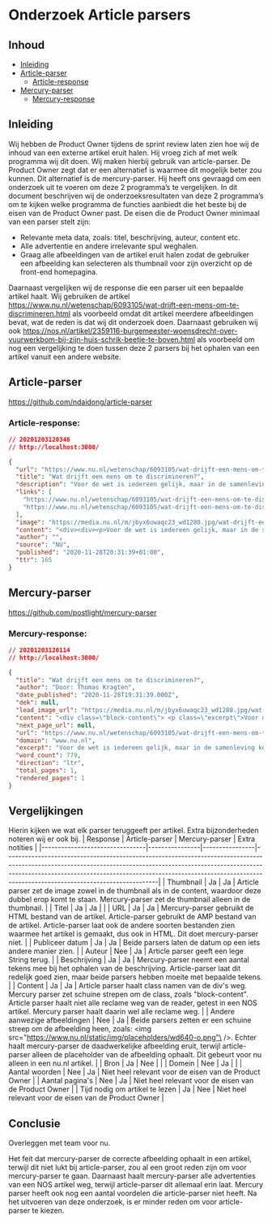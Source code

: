 # Onderzoek Article parsers

## Inhoud
- [Inleiding](#Inleiding)
- [Article-parser](#Article-parser)
   - [Article-response](#Article-response)
- [Mercury-parser](#Mercury-parser)
  - [Mercury-response](#Mercury-response)

## Inleiding
Wij hebben de Product Owner tijdens de sprint review laten zien hoe wij de inhoud van een externe artikel eruit halen. Hij vroeg zich af met welk programma wij dit doen. Wij maken hierbij gebruik van article-parser. De Product Owner zegt dat er een alternatief is waarmee dit mogelijk beter zou kunnen. Dit alternatief is de mercury-parser. Hij heeft ons gevraagd om een onderzoek uit te voeren om deze 2 programma’s te vergelijken.
In dit document beschrijven wij de onderzoeksresultaten van deze 2 programma’s om te kijken welke programma de functies aanbiedt die het beste bij de eisen van de Product Owner past.
De eisen die de Product Owner minimaal van een parser stelt zijn:
-	Relevante meta data, zoals: titel, beschrijving, auteur, content etc.
-	Alle advertentie en andere irrelevante spul weghalen.
-	Graag alle afbeeldingen van de artikel eruit halen zodat de gebruiker een afbeelding kan selecteren als thumbnail voor zijn overzicht op de front-end homepagina.

Daarnaast vergelijken wij de response die een parser uit een bepaalde artikel haalt. Wij gebruiken de artikel https://www.nu.nl/wetenschap/6093105/wat-drijft-een-mens-om-te-discrimineren.html als voorbeeld omdat dit artikel meerdere afbeeldingen bevat, wat de reden is dat wij dit onderzoek doen. Daarnaast gebruiken wij ook https://nos.nl/artikel/2359116-burgemeester-woensdrecht-over-vuurwerkbom-bij-zijn-huis-schrik-beetje-te-boven.html als voorbeeld om nog een vergelijking te doen tussen deze 2 parsers bij het ophalen van een artikel vanuit een andere website.

## Article-parser
https://github.com/ndaidong/article-parser
### Article-response: 
```json
// 20201203120346
// http://localhost:3000/

{
  "url": "https://www.nu.nl/wetenschap/6093105/wat-drijft-een-mens-om-te-discrimineren.amp",
  "title": "Wat drijft een mens om te discrimineren?",
  "description": "Voor de wet is iedereen gelijk, maar in de samenleving komt het nog vaak voor dat mensen anders worden behandeld vanwege hun geslacht, huidskleur, seksuele oriÃ«ntatie en meer. Wat drijft een mens om anderen te discrimineren?",
  "links": [
    "https://www.nu.nl/wetenschap/6093105/wat-drijft-een-mens-om-te-discrimineren.html",
    "https://www.nu.nl/wetenschap/6093105/wat-drijft-een-mens-om-te-discrimineren.amp"
  ],
  "image": "https://media.nu.nl/m/jbyx6uwaqc23_wd1280.jpg/wat-drijft-een-mens-om-te-discrimineren.jpg",
  "content": "<div><div><p>Voor de wet is iedereen gelijk, maar in de samenleving komt het nog vaak voor dat mensen anders worden behandeld vanwege hun geslacht, huidskleur, seksuele oriÃ«ntatie en meer. Wat drijft een mens om anderen te discrimineren?</p><p>Van oudsher leven mensen in groepen en hebben we onderscheid gemaakt tussen die groepen. Mensen maken onderscheid tussen hun 'eigen' groep en de 'andere', waardoor ze weten met wie zij samenwerken en met wie zij concurreren. Dit onderscheid kan ook aanzetten tot conflict, waar discriminatie een uitingsvorm van is.</p><p>Die drang om in groepen te denken bezit een mens tegenwoordig nog steeds, legt hoogleraar psychofysiologie van groepen Daan Scheepers van de Universiteit Leiden en de Universiteit Utrecht uit. Dit komt voort uit dezelfde drang om categorieÃ«n te zien, \"zoals dat een tafel geen stoel is en dat vers fruit in de supermarkt bij het andere verse fruit ligt\".</p><p>Mensen passen dat categoriseren echter dus ook op andere mensen toe. Dit kan er weer voor zorgen dat mensen een onderscheid gaan maken tussen nationaliteiten, huidskleuren, seksuele oriÃ«ntaties en meer. \"Zodra aan die categorieÃ«n negatieve denkbeelden worden gehangen, dan kan dat de basis leggen voor discriminatie\", aldus hoogleraar Scheepers.</p><h2>'Alleen negatief denken is nog geen discriminatie'</h2><p>\"Maar, alleen iets negatiefs denken of voelen is geen discriminatie\", vertelt Scheepers. Het wordt discriminatie zodra die gedachtes en gevoelens de handelingen van mensen sturen. \"Het moet echt gaan om mensen bijvoorbeeld niet bij een club willen toelaten of geen stage willen geven.\"</p><p>Ten grondslag aan die handelingen liggen vooroordelen, negatieve gevoelens over anderen, en stereotypen, negatieve gedachtes over hoe een groep is.</p><div><div><div><div><img src=\"https://www.nu.nl/static/img/placeholders/wd640-o.png\" /></div></div></div></div><p><em>Tijdens de Gezondheidsmeter van de GGD Amsterdam kregen de Amsterdammers de vraag of zij zich weleens gediscrimineerd voelen. (Foto: ANP)</em></p><h2>'Discriminatie komt voort uit angsten'</h2><p>Waar komen die discriminerende denkbeelden dan vandaan? Dat is meestal gebaseerd op Ã©Ã©n van drie oorzaken, vertelt Scheepers.</p><p>Deze oorzaken zijn:</p><div><div><div><ul><li>Angst dat een andere groep schadelijk is voor de eigen veiligheid</li><li>Angst dat iemands eigen cultuur wordt aangetast</li><li>Concurrentie om schaarse middelen, zoals de angst om banen te verliezen door migranten</li></ul></div></div></div><p>\"Angst is sowieso een heel sterke drijfveer om dingen en mensen te vermijden\", voegt Scheepers toe.</p><p>Hoewel dergelijke gevoelens volgens Scheepers \"menselijk\" zijn en dus heel algemeen voorkomen, betekent dat natuurlijk niet dat ieder persoon zich op een dergelijke manier gedraagt. Niet iedereen heeft bijvoorbeeld dezelfde neiging om zich tegen anderen af te zetten, voegt Scheepers toe.</p><h2>Mensen neigen mee te doen aan discriminatie als dat 'normaal' is</h2><p>Wat naast deze gevoelens ook bijdraagt aan discriminerend gedrag is hoe er in je omgeving wordt omgegaan met dit gedrag, vertelt Hanneke Felten, onderzoeker bij Movisie en Kennisplatform Integratie en Samenleving (KIS) en gespecialiseerd in initiatieven tegen discriminatie.</p><p>\"Als jij in een klas zit waar het normaal is om negatieve opmerkingen of sneren te maken naar moslims of om met 'homo' te schelden, is de kans groot dat leerlingen daarin meegaan, zelfs als zij die vooroordelen en stereotypen niet zelf delen.\"</p><p>Sociale context is volgens Felten erg belangrijk. \"Het kan zijn dat een groep fanatieke voetbalsupporters op zaterdag de meest racistische leuzen gooit, maar maandag weer normaal op het kantoor kletst met een islamitische collega.\"</p><div><div><div><div><img src=\"https://www.nu.nl/static/img/placeholders/wd640-o.png\" /></div></div></div></div><p><em>Bij het Stadskantoor van Utrecht hangt een plaquette met daarop de tekst van artikel 1 van de Nederlandse grondwet, dat discriminatie verbiedt. (Foto: ANP)</em></p><h2>Is discriminatie af te leren?</h2><p>Als discriminerend gedrag al in ons zit sinds de prehistorie en negatieve gedachtes zo algemeen voorkomen, kan het dan nog wel verholpen worden? \"Het is niet zo dat je er niets aan kan doen, maar je kan het ook bijna niet helemaal voorkomen\", vertelt Felten.</p><p>Een techniek die veel wordt toegepast en ook wetenschappelijk veel steun geniet, is volgens zowel Felten als hoogleraar Scheepers de 'contacttheorie'. De inhoud van deze techniek is vrij simpel: je laat iemand kennis maken met een persoon uit de groep waar deze stereotypen of vooroordelen over heeft.</p><p>\"Je gaat dan luisteren naar het verhaal van die persoon en je inleven in diegene, wat empathie en begrip oplevert\", legt Felten uit. \"Bijvoorbeeld iemand die homoseksueel is en uitlegt wat voor pesterijen diegene heeft moeten meemaken om wie diegene is.\"</p><p>De contacttheorie werkt ook met films of boeken. Zo is het dagboek van Anne Frank volgens Felten misschien wel een van de de beste manieren om discriminatie en antisemitisme te voorkomen, door je in een slachtoffer te verplaatsen.</p><h2>Overeenkomsten benadrukken</h2><div><div><div><blockquote>â€œDoor een overkoepelende groep te benadrukken, zien mensen dat hoewel ze verschillend zijn, ze toch iets gemeenschappelijks hebbenâ€</blockquote>Hanneke Felten</div></div></div><p>Wat volgens Felten ook goed helpt, is om te benadrukken welke overeenkomsten mensen hebben in plaats van welke tegenstellingen.</p><p>Zo kun je overkoepelende groepen maken. De stad Amsterdam zit vol mensen met verschillende huidskleuren, afkomsten, seksuele oriÃ«ntaties en meer. Maar samen zijn ze de groep van Amsterdammers. \"Door die overkoepelende groep te benadrukken, zien mensen dat hoewel ze verschillend zijn, ze toch iets gemeenschappelijks hebben.\"</p><p><em>Dit artikel is tot stand gekomen met aanmoediging van de Nationale Wetenschapsagenda.</em></p></div></div>",
  "author": "",
  "source": "NU",
  "published": "2020-11-28T20:31:39+01:00",
  "ttr": 165
}
```

## Mercury-parser
https://github.com/postlight/mercury-parser

### Mercury-response: 
```json
// 20201203120114
// http://localhost:3000/

{
  "title": "Wat drijft een mens om te discrimineren?",
  "author": "Door: Thomas Kragten",
  "date_published": "2020-11-28T19:31:39.000Z",
  "dek": null,
  "lead_image_url": "https://media.nu.nl/m/jbyx6uwaqc23_wd1280.jpg/wat-drijft-een-mens-om-te-discrimineren.jpg",
  "content": "<div class=\"block-content\"> <p class=\"excerpt\">Voor de wet is iedereen gelijk, maar in de samenleving komt het nog vaak voor dat mensen anders worden behandeld vanwege hun geslacht, huidskleur, seksuele ori&#xEB;ntatie en meer. Wat drijft een mens om anderen te discrimineren?</p> <p>Van oudsher leven mensen in groepen en hebben we onderscheid gemaakt tussen die groepen. Mensen maken onderscheid tussen hun &apos;eigen&apos; groep en de &apos;andere&apos;, waardoor ze weten met wie zij samenwerken en met wie zij concurreren. Dit onderscheid kan ook aanzetten tot conflict, waar discriminatie een uitingsvorm van is.</p><p>Die drang om in groepen te denken bezit een mens tegenwoordig nog steeds, legt hoogleraar psychofysiologie van groepen Daan Scheepers van de Universiteit Leiden en de Universiteit Utrecht uit. Dit komt voort uit dezelfde drang om categorie&#xEB;n te zien, &quot;zoals dat een tafel geen stoel is en dat vers fruit in de supermarkt bij het andere verse fruit ligt&quot;.</p><p>Mensen passen dat categoriseren echter dus ook op andere mensen toe. Dit kan er weer voor zorgen dat mensen een onderscheid gaan maken tussen nationaliteiten, huidskleuren, seksuele ori&#xEB;ntaties en meer. &quot;Zodra aan die categorie&#xEB;n negatieve denkbeelden worden gehangen, dan kan dat de basis leggen voor discriminatie&quot;, aldus hoogleraar Scheepers.</p> <h2>&apos;Alleen negatief denken is nog geen discriminatie&apos;</h2> <p>&quot;Maar, alleen iets negatiefs denken of voelen is geen discriminatie&quot;, vertelt Scheepers. Het wordt discriminatie zodra die gedachtes en gevoelens de handelingen van mensen sturen. &quot;Het moet echt gaan om mensen bijvoorbeeld niet bij een club willen toelaten of geen stage willen geven.&quot;</p><p>Ten grondslag aan die handelingen liggen vooroordelen, negatieve gevoelens over anderen, en stereotypen, negatieve gedachtes over hoe een groep is.</p>\n<div id=\"block-1076923\" class=\"block image\">\n<div class=\"block-wrapper\"> <div class=\"block-content\"> <div class=\"block-image\"> <img src=\"https://media.nu.nl/m/xmqxubkadhws_wd640.jpg\" class=\"lazy-unveil\" alt> </div> </div>\n</div>\n</div> <p><em>Tijdens de Gezondheidsmeter van de GGD Amsterdam kregen de Amsterdammers de vraag of zij zich weleens gediscrimineerd voelen. (Foto: ANP)</em></p> <h2>&apos;Discriminatie komt voort uit angsten&apos;</h2> <p>Waar komen die discriminerende denkbeelden dan vandaan? Dat is meestal gebaseerd op &#xE9;&#xE9;n van drie oorzaken, vertelt Scheepers.</p><p>Deze oorzaken zijn:</p> <p>&quot;Angst is sowieso een heel sterke drijfveer om dingen en mensen te vermijden&quot;, voegt Scheepers toe.</p><p>Hoewel dergelijke gevoelens volgens Scheepers &quot;menselijk&quot; zijn en dus heel algemeen voorkomen, betekent dat natuurlijk niet dat ieder persoon zich op een dergelijke manier gedraagt. Niet iedereen heeft bijvoorbeeld dezelfde neiging om zich tegen anderen af te zetten, voegt Scheepers toe.</p> <h2>Mensen neigen mee te doen aan discriminatie als dat &apos;normaal&apos; is</h2> <p>Wat naast deze gevoelens ook bijdraagt aan discriminerend gedrag is hoe er in je omgeving wordt omgegaan met dit gedrag, vertelt Hanneke Felten, onderzoeker bij Movisie en Kennisplatform Integratie en Samenleving (KIS) en gespecialiseerd in initiatieven tegen discriminatie.</p><p>&quot;Als jij in een klas zit waar het normaal is om negatieve opmerkingen of sneren te maken naar moslims of om met &apos;homo&apos; te schelden, is de kans groot dat leerlingen daarin meegaan, zelfs als zij die vooroordelen en stereotypen niet zelf delen.&quot;</p><p>Sociale context is volgens Felten erg belangrijk. &quot;Het kan zijn dat een groep fanatieke voetbalsupporters op zaterdag de meest racistische leuzen gooit, maar maandag weer normaal op het kantoor kletst met een islamitische collega.&quot;</p>\n<div id=\"block-1076924\" class=\"block image\">\n<div class=\"block-wrapper\"> <div class=\"block-content\"> <div class=\"block-image\"> <img src=\"https://media.nu.nl/m/vpjxhf3azm6v_wd640.jpg\" class=\"lazy-unveil\" alt> </div> </div>\n</div>\n</div> <p><em>Bij het Stadskantoor van Utrecht hangt een plaquette met daarop de tekst van artikel 1 van de Nederlandse grondwet, dat discriminatie verbiedt. (Foto: ANP)</em></p> <h2>Is discriminatie af te leren?</h2> <p>Als discriminerend gedrag al in ons zit sinds de prehistorie en negatieve gedachtes zo algemeen voorkomen, kan het dan nog wel verholpen worden? &quot;Het is niet zo dat je er niets aan kan doen, maar je kan het ook bijna niet helemaal voorkomen&quot;, vertelt Felten.</p><p>Een techniek die veel wordt toegepast en ook wetenschappelijk veel steun geniet, is volgens zowel Felten als hoogleraar Scheepers de &apos;contacttheorie&apos;. De inhoud van deze techniek is vrij simpel: je laat iemand kennis maken met een persoon uit de groep waar deze stereotypen of vooroordelen over heeft.</p><p>&quot;Je gaat dan luisteren naar het verhaal van die persoon en je inleven in diegene, wat empathie en begrip oplevert&quot;, legt Felten uit. &quot;Bijvoorbeeld iemand die homoseksueel is en uitlegt wat voor pesterijen diegene heeft moeten meemaken om wie diegene is.&quot;</p><p>De contacttheorie werkt ook met films of boeken. Zo is het dagboek van Anne Frank volgens Felten misschien wel een van de de beste manieren om discriminatie en antisemitisme te voorkomen, door je in een slachtoffer te verplaatsen.</p> <h2>Overeenkomsten benadrukken</h2>\n<div id=\"block-1076921\" class=\"block quote\"> <div class=\"block-wrapper\"> <div class=\"block-content\"> <blockquote>&#x201C;Door een overkoepelende groep te benadrukken, zien mensen dat hoewel ze verschillend zijn, ze toch iets gemeenschappelijks hebben&#x201D;</blockquote> <span class=\"quote-name\">Hanneke Felten</span> </div>\n</div>\n</div> <p>Wat volgens Felten ook goed helpt, is om te benadrukken welke overeenkomsten mensen hebben in plaats van welke tegenstellingen.</p><p>Zo kun je overkoepelende groepen maken. De stad Amsterdam zit vol mensen met verschillende huidskleuren, afkomsten, seksuele ori&#xEB;ntaties en meer. Maar samen zijn ze de groep van Amsterdammers. &quot;Door die overkoepelende groep te benadrukken, zien mensen dat hoewel ze verschillend zijn, ze toch iets gemeenschappelijks hebben.&quot;</p><p><em>Dit artikel is tot stand gekomen met aanmoediging van de Nationale Wetenschapsagenda.</em></p>\n<div id=\"block-1076919\" class=\"block articlelink\"> <div class=\"block-wrapper\"> </div>\n</div> </div>",
  "next_page_url": null,
  "url": "https://www.nu.nl/wetenschap/6093105/wat-drijft-een-mens-om-te-discrimineren.html",
  "domain": "www.nu.nl",
  "excerpt": "Voor de wet is iedereen gelijk, maar in de samenleving komt het nog vaak voor dat mensen anders worden behandeld vanwege hun geslacht, huidskleur, seksuele oriÃ«ntatie en meer. Wat drijft een mens om&hellip;",
  "word_count": 779,
  "direction": "ltr",
  "total_pages": 1,
  "rendered_pages": 1
}
```

## Vergelijkingen
Hierin kijken we wat elk parser teruggeeft per artikel. Extra bijzonderheden noteren wij er ook bij.
| Response                       | Article-parser | Mercury-parser | Extra notities                                                                                                                                                                                                                                                                          |
|--------------------------------|----------------|----------------|-----------------------------------------------------------------------------------------------------------------------------------------------------------------------------------------------------------------------------------------------------------------------------------------|
| Thumbnail                      | Ja             | Ja             | Article parser zet de image zowel in de thumbnail als in de content, waardoor deze dubbel erop komt te staan. Mercury-parser zet de thumbnail alleen in de thumbnail.                                                                                                                   |
| Titel                          | Ja             | Ja             |                                                                                                                                                                                                                                                                                         |
| URL                            | Ja             | Ja             | Mercury-parser gebruikt de HTML bestand van de artikel. Article-parser gebruikt de AMP bestand van de artikel. Article-parser laat ook de andere soorten bestanden zien waarmee het artikel is gemaakt, dus ook in HTML. Dit doet mercury-parser niet.                                  |
| Publiceer datum                | Ja             | Ja             | Beide parsers laten de datum op een iets andere manier zien.                                                                                                                                                                                                                            |
| Auteur                         | Nee            | Ja             | Article parser geeft een lege String terug.                                                                                                                                                                                                                                             |
| Beschrijving                   | Ja             | Ja             | Mercury-parser neemt een aantal tekens mee bij het ophalen van de beschrijving. Article-parser laat dit redelijk goed zien, maar beide parsers hebben moeite met bepaalde tekens.                                                                                                       |
| Content                        | Ja             | Ja             | Article parser haalt class namen van de div's weg. Mercury parser zet schuine strepen om de class, zoals \"block-content"\. Article parser haalt niet alle reclame weg van de reader, getest in een NOS artikel. Mercury parser haalt daarin wel alle reclame weg.                      |
| Andere aanwezige afbeeldingen  | Nee            | Ja             | Beide parsers zetten er een schuine streep om de afbeelding heen, zoals: <img src=\"https://www.nu.nl/static/img/placeholders/wd640-o.png"\ />. Echter haalt mercury-parser de daadwerkelijke afbeelding eruit, terwijl article-parser alleen de placeholder van de afbeelding ophaalt. Dit gebeurt voor nu alleen in een nu.nl artikel. |
| Bron                           | Ja             | Nee            |                                                                                                                                                                                                                                                                                         |
| Domein                         | Nee            | Ja             |                                                                                                                                                                                                                                                                                         |
| Aantal woorden                 | Nee            | Ja             | Niet heel relevant voor de eisen van de Product Owner                                                                                                                                                                                                                                   |
| Aantal pagina's                | Nee            | Ja             | Niet heel relevant voor de eisen van de Product Owner                                                                                                                                                                                                                                   |
| Tijd nodig om artikel te lezen | Ja             | Nee            | Niet heel relevant voor de eisen van de Product Owner                                                                                                                                                                                                                                   |

## Conclusie
Overleggen met team voor nu.

Het feit dat mercury-parser de correcte afbeelding ophaalt in een artikel, terwijl dit niet lukt bij article-parser, zou al een groot reden zijn om voor mercury-parser te gaan. Daarnaast haalt mercury-parser alle advertenties van een NOS artikel weg, terwijl article-parser dit allemaal erin laat. Mercury parser heeft ook nog een aantal voordelen die article-parser niet heeft. Na het uitvoeren van deze onderzoek, is er minder reden om voor article-parser te kiezen.